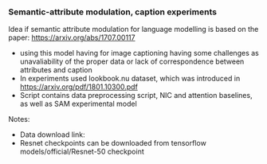 ### Semantic-attribute modulation, caption experiments

Idea if semantic attribute modulation for language modelling is based on the paper: https://arxiv.org/abs/1707.00117

- using this model having for image captioning having some challenges as unavaliability of the proper data or lack of correspondence between attributes and caption
- In experiments used lookbook.nu dataset, which was introduced in https://arxiv.org/pdf/1801.10300.pdf
- Script contains data preprocessing script, NIC and attention baselines, as well as SAM experimental model

Notes:
- Data download link: 
- Resnet checkpoints can be downloaded from tensorflow models/official/Resnet-50 checkpoint